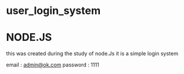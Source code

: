 # user_login_system
# NODE.JS

this was created during the study of node.Js 
it is a simple login system

email : admin@ok.com
password : 1111